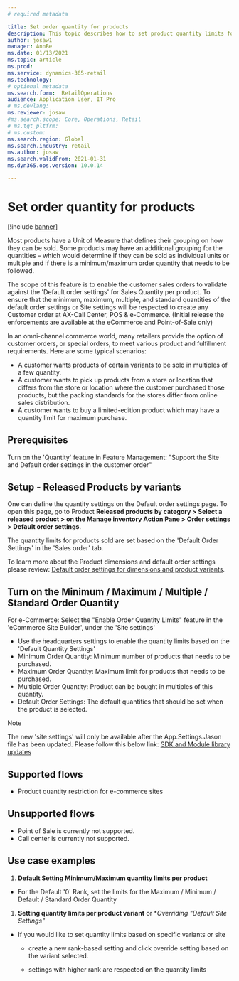 ```yaml
---
# required metadata

title: Set order quantity for products
description: This topic describes how to set product quantity limits for B2B e-commerce sites.
author: josaw1
manager: AnnBe
ms.date: 01/13/2021
ms.topic: article
ms.prod: 
ms.service: dynamics-365-retail
ms.technology: 
# optional metadata
ms.search.form:  RetailOperations
audience: Application User, IT Pro
# ms.devlang: 
ms.reviewer: josaw
#ms.search.scope: Core, Operations, Retail
# ms.tgt_pltfrm: 
# ms.custom: 
ms.search.region: Global
ms.search.industry: retail
ms.author: josaw
ms.search.validFrom: 2021-01-31
ms.dyn365.ops.version: 10.0.14

---
```


# Set order quantity for products

[!include [banner](../../includes/banner.md)]

Most products have a Unit of Measure that defines their grouping on how they can be sold. Some products may have an additional grouping for the quantities – which would determine if they can be sold as individual units or multiple and if there is a minimum/maximum order quantity that needs to be followed.

The scope of this feature is to enable the customer sales orders to validate against the 'Default order settings' for Sales Quantity per product. To ensure that the minimum, maximum, multiple, and standard quantities of the default order settings or Site settings will be respected to create any Customer order at AX-Call Center, POS & e-Commerce. (Initial release the enforcements are available at the eCommerce and Point-of-Sale only)

In an omni-channel commerce world, many retailers provide the option of customer orders, or special orders, to meet various product and fulfillment requirements. Here are some typical scenarios:

- A customer wants products of certain variants to be sold in multiples of a few quantity.
- A customer wants to pick up products from a store or location that differs from the store or location where the customer purchased those products, but the packing standards for the stores differ from online sales distribution.
- A customer wants to buy a limited-edition product which may have a quantity limit for maximum purchase.

## Prerequisites

Turn on the 'Quantity' feature in Feature Management: "Support the Site and Default order settings in the customer order"

## Setup - Released Products by variants

One can define the quantity settings on the Default order settings page. To open this page, go to Product **Released products by category \> Select a released product \> on the Manage inventory Action Pane \> Order settings \> Default order settings**. 

The quantity limits for products sold are set based on the 'Default Order Settings' in the 'Sales order' tab.

To learn more about the Product dimensions and default order settings please review: [Default order settings for dimensions and product
variants](https://docs.microsoft.com/dynamics365/supply-chain/pim/product-dimensions).

## Turn on the Minimum / Maximum / Multiple / Standard Order Quantity

For e-Commerce: Select the "Enable Order Quantity Limits" feature in the 'eCommerce Site Builder', under the 'Site settings' 

- Use the headquarters settings to enable the quantity limits based on the 'Default Quantity Settings'
- Minimum Order Quantity: Minimum number of products that needs to be purchased.
- Maximum Order Quantity: Maximum limit for products that needs to be purchased.
- Multiple Order Quantity: Product can be bought in multiples of this quantity.
- Default Order Settings: The default quantities that should be set when the product is selected.

> [!NOTE] 
> The new 'site settings' will only be available after the App.Settings.Jason file has been updated. Please follow this below
link: [SDK and Module library updates](../e-commerce-extensibility/sdk-updates.md)

## Supported flows

- Product quantity restriction for e-commerce sites

## Unsupported flows

- Point of Sale is currently not supported.
- Call center is currently not supported.

## Use case examples

1. **Default Setting Minimum/Maximum quantity limits per product**

- For the Default '0' Rank, set the limits for the Maximum / Minimum / Default / Standard Order Quantity 

1. **Setting quantity limits per product variant** or \**Overriding
    "Default Site Settings"*

-   If you would like to set quantity limits based on specific variants
    or site 

    -   create a new rank-based setting and click override setting based
        on the variant selected.

    -   settings with higher rank are respected on the quantity limits


